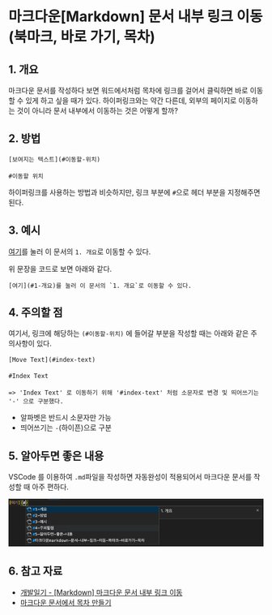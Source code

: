 # 마크다운[Markdown] 문서 내부 링크 이동 (북마크, 바로 가기, 목차)

## 1. 개요

마크다운 문서를 작성하다 보면 워드에서처럼 목차에 링크를 걸어서 클릭하면 바로 이동할 수 있게 하고 싶을 때가 있다.
하이퍼링크와는 약간 다른데, 외부의 페이지로 이동하는 것이 아니라 문서 내부에서 이동하는 것은 어떻게 할까?

## 2. 방법

    [보여지는 텍스트](#이동할-위치)

    #이동할 위치

하이퍼링크를 사용하는 방법과 비슷하지만, 링크 부분에 `#`으로 헤더 부분을 지정해주면 된다.

## 3. 예시

[여기](#1-개요)를 눌러 이 문서의 `1. 개요`로 이동할 수 있다.

위 문장을 코드로 보면 아래와 같다.

    [여기](#1-개요)를 눌러 이 문서의 `1. 개요`로 이동할 수 있다.

## 4. 주의할 점

여기서, 링크에 해당하는 `(#이동할-위치)` 에 들어갈 부분을 작성할 때는 아래와 같은 주의사항이 있다.

    [Move Text](#index-text)
    
    #Index Text

    => 'Index Text' 로 이동하기 위해 '#index-text' 처럼 소문자로 변경 및 띄어쓰기는 '-' 으로 구분했다.

- 알파벳은 반드시 소문자만 가능
- 띄어쓰기는 `-`(하이픈)으로 구분

## 5. 알아두면 좋은 내용

VSCode 를 이용하여 `.md`파일을 작성하면 자동완성이 적용되어서 마크다운 문서를 작성할 때 아주 편하다.

![Image](images/문서%20내부%20링크%20이동%20vscode.png)

## 6. 참고 자료

- [개발일기 - [Markdown] 마크다운 문서 내부 링크 이동](https://a1010100z.tistory.com/8)
- [마크다운 문서에서 목차 만들기](https://png93.github.io/markdown-link/)